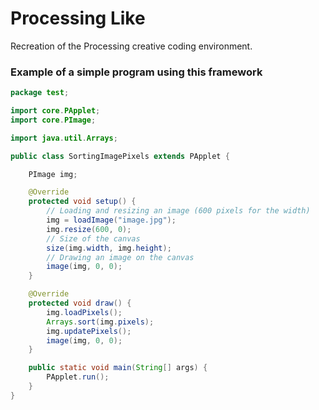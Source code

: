 # Processing Like

Recreation of the Processing creative coding environment.

### Example of a simple program using this framework

```java
package test;

import core.PApplet;
import core.PImage;

import java.util.Arrays;

public class SortingImagePixels extends PApplet {

    PImage img;

    @Override
    protected void setup() {
        // Loading and resizing an image (600 pixels for the width)
        img = loadImage("image.jpg");
        img.resize(600, 0);
        // Size of the canvas
        size(img.width, img.height);
        // Drawing an image on the canvas
        image(img, 0, 0);
    }

    @Override
    protected void draw() {
        img.loadPixels();
        Arrays.sort(img.pixels);
        img.updatePixels();
        image(img, 0, 0);
    }

    public static void main(String[] args) {
        PApplet.run();
    }
}
```